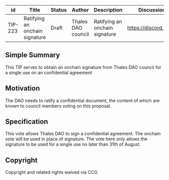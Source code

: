 
| id      | Title | Status | Author | Description | Discussions to | Created |
| ----------- | ----------- | ----------- | ----------- | ----------- | ----------- | ----------- |
| TIP-223 | Ratifying an onchain signature | Draft | Thales DAO council|  Ratifying an onchain signature | https://discord.gg/thales | 2024-08-27

## Simple Summary
This TIP serves to obtain an onchain signature from Thales DAO council for a single use on an confidential agreement

## Motivation
The DAO needs to ratify a confidential document, the content of which are known to council members voting on this proposal.  

## Specification
This vote allows Thales DAO to sign a confidential agreement. The onchain vote will be used in place of signature. 
The vote here only allows the signature to be used for a single use no later than 31th of August.  
## Copyright
 
Copyright and related rights waived via CC0.
